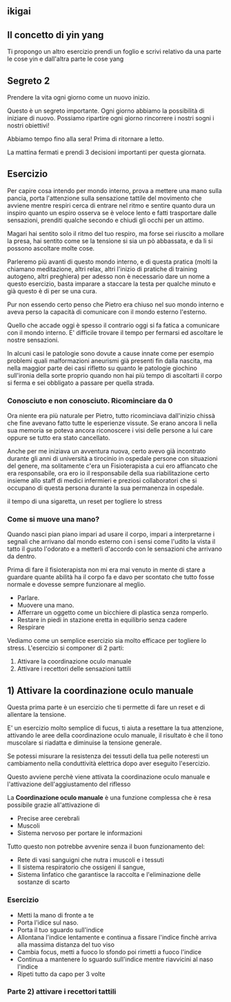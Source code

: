 
##  ikigai

## Il concetto di yin yang 

Ti propongo un altro esercizio prendi un foglio e scrivi relativo da una parte le cose yin e dall'altra parte le cose yang








## Segreto 2

Prendere la vita ogni giorno come un nuovo inizio.

Questo è un segreto importante. Ogni giorno abbiamo la possibilità di iniziare di nuovo. 
Possiamo ripartire ogni giorno rincorrere i nostri sogni i nostri obiettivi! 

Abbiamo tempo fino alla sera! Prima di ritornare a letto.

La mattina fermati  e prendi 3 decisioni importanti per questa giornata.





## Esercizio


Per capire cosa intendo per mondo interno, prova a mettere una mano sulla pancia, porta l'attenzione sulla sensazione tattile del movimento che avviene mentre respiri  cerca di entrare nel ritmo e sentire quanto dura un inspiro quanto un espiro osserva se è veloce lento e fatti trasportare dalle sensazioni, prenditi qualche secondo e chiudi gli occhi per un attimo.

Magari hai sentito solo il ritmo del tuo respiro, ma forse sei riuscito a mollare la presa, hai sentito come se la tensione si sia un pò abbassata, e da li si possono ascoltare molte cose.

Parleremo più avanti di questo mondo interno, e di questa pratica (molti la chiamano meditazione, altri relax, altri l'inizio di pratiche di training autogeno, altri preghiera) per adesso non è necessario dare un nome a questo esercizio, basta imparare a staccare la testa per qualche minuto e già questo è di per se una cura.

Pur non essendo certo penso che Pietro era chiuso nel suo mondo interno e aveva perso la capacità di comunicare con il mondo esterno l'esterno. 

Quello che accade oggi è spesso il contrario oggi si fa fatica a comunicare con il mondo interno. 
E' difficile trovare il tempo per fermarsi ed ascoltare le nostre sensazioni. 

In alcuni casi le patologie sono dovute a cause innate come per esempio problemi quali malformazioni aneurismi già presenti fin dalla nascita, ma nella maggior parte dei casi rifletto su quanto le patologie giochino sull'ironia della sorte proprio quando non hai più tempo di ascoltarti il corpo si ferma e sei obbligato a passare per quella strada.

 
### Conosciuto e non conosciuto. Ricominciare da 0

Ora niente era più naturale per Pietro, tutto ricominciava dall'inizio chissà che fine avevano fatto tutte le esperienze vissute. Se erano ancora li nella sua memoria se poteva ancora riconoscere i visi delle persone a lui care oppure se tutto era stato cancellato.

Anche per me iniziava un avventura nuova, certo avevo già incontrato durante gli anni di università a tirocinio in ospedale persone con situazioni del genere, ma solitamente c'era un Fisioterapista a cui ero affiancato che era responsabile, ora ero io il responsabile della sua riabilitazione certo insieme allo staff di medici infermieri e preziosi collaboratori che si occupano di questa persona durante la sua permanenza in ospedale.



il tempo di una sigaretta, un reset per togliere lo stress


###  Come si muove una mano?

Quando nasci pian piano impari ad usare il corpo, impari a interpretarne i segnali che arrivano dal mondo esterno con i sensi come l'udito la vista il tatto il gusto l'odorato e a metterli d'accordo con le sensazioni che arrivano da dentro. 
 
Prima di fare il fisioterapista non mi era mai venuto in mente di stare a guardare quante abilità ha il corpo fa e davo per scontato che tutto fosse normale e dovesse sempre funzionare al meglio. 

- Parlare.
- Muovere una mano.
- Afferrare un oggetto come un bicchiere di plastica senza romperlo.
- Restare in piedi in stazione eretta in equilibrio senza cadere
- Respirare


Vediamo come un semplice esercizio sia molto efficace per togliere lo stress.
L'esercizio si componer di 2 parti:

 1. Attivare la coordinazione oculo manuale
 2. Attivare i recettori delle sensazioni tattili  

## 1) Attivare la coordinazione oculo manuale

Questa prima parte è un esercizio che ti permette di fare un reset e di allentare la tensione.

E' un esercizio molto semplice di fucus, ti aiuta a resettare la tua attenzione, attivando le aree della coordinazione oculo manuale, il risultato è che il tono muscolare  si riadatta e diminuise la tensione generale.

Se potessi misurare la resistenza dei tessuti della tua pelle noteresti un cambiamento nella conduttività elettrica dopo aver eseguito l'esercizio.

Questo avviene perchè viene attivata la coordinazione oculo manuale e l'attivazione dell'aggiustamento del riflesso

La **Coordinazione oculo manuale** è una funzione complessa che è resa possibile grazie all'attivazione di 

 - Precise aree cerebrali
 - Muscoli 
 - Sistema nervoso per portare le informazioni 
 
 Tutto questo non potrebbe avvenire senza il buon funzionamento del:
 - Rete di vasi sanguigni che nutra i muscoli e i tessuti 
 - Il sistema respiratorio che ossigeni il sangue,
 - Sistema linfatico che garantisce la raccolta e l'eliminazione delle sostanze di scarto 

### Esercizio

- Metti la mano di fronte a te 
- Porta l'idice sul naso.
- Porta il tuo sguardo sull'indice 
- Allontana l'indice lentamente e continua a fissare l'indice finchè arriva alla massima distanza del tuo viso
- Cambia focus, metti a fuoco lo sfondo poi rimetti a fuoco l'indice
- Continua a mantenere lo sguardo sull'indice mentre riavvicini al naso l'indice 
- Ripeti tutto da capo per 3 volte



###  Parte 2)  attivare i recettori tattili





<!--stackedit_data:
eyJoaXN0b3J5IjpbMTE0NTU4NzYwMCwxMDAxNzg0MDI4LDkwMD
UwOTUwNV19
-->